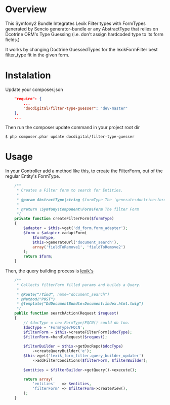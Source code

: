 Overview
========

This Symfony2 Bundle Integrates Lexik Filter types with FormTypes generated by Sencio
generator-bundle or any AbstractType that relies on Dcotrine ORM's Type Guessing 
(i.e. don't assign hardcoded type to its form fields.)

It works by changing Doctrine GuessedTypes for the lexikFormFilter best filter_type 
fit in the given form.

Instalation
===========
Update your composer.json
```json
    "require": {
        ...
        "docdigital/filter-type-guesser": "dev-master"
    },
    ...
```
Then run the composer update command in your project root dir
```
$ php composer.phar update docdigital/filter-type-guesser
```

Usage
=====
In your Controller add a method like this, to create the FilterForm, out of the regular Entity's FormType.

```php
    /**
     * Creates a Filter form to search for Entities.
     *
     * @param AbstractType|string $formType The `generate:doctrine:form` generated Type of its FQCN.
     *
     * @return \Symfony\Component\Form\Form The filter Form
     */
    private function createFilterForm($formType)
    {
        $adapter = $this->get('dd_form.form_adapter');
        $form = $adapter->adaptForm(
            $formType,
            $this->generateUrl('document_search'),
            array('fieldToRemove1', 'fieldToRemove2')
        );
        return $form;
    }
```

Then, the query building process is [lexik's](https://github.com/lexik/LexikFormFilterBundle/blob/master/Resources/doc/index.md#simple-example)
```php
    /**
     * Collects filterForm filled params and builds a Query.
     * 
     * @Route("/find", name="document_search")
     * @Method("POST")
     * @template("DdDocumentBundle:Document:index.html.twig")
     */
    public function searchAction(Request $request)
    {
        // $docType = new FormType/FQCN() could do too.
        $docType = 'FormType/FQCN';
        $filterForm = $this->createFilterForm($docType);
        $filterForm->handleRequest($request);
        
        $filterBuilder = $this->getDocRepo($docType)
            ->createQueryBuilder('e');
        $this->get('lexik_form_filter.query_builder_updater')
            ->addFilterConditions($filterForm, $filterBuilder);
        
        $entities = $filterBuilder->getQuery()->execute();

        return array(
            'entities'   => $entities,
            'filterForm' => $filterForm->createView(),
        );
    }
```
